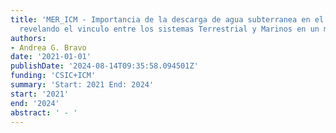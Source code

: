 ```yaml
---
title: 'MER_ICM - Importancia de la descarga de agua subterranea en el ciclo del Mercurio:
  revelando el vinculo entre los sistemas Terrestrial y Marinos en un mundo cambiante'
authors:
- Andrea G. Bravo
date: '2021-01-01'
publishDate: '2024-08-14T09:35:58.094501Z'
funding: 'CSIC+ICM'
summary: 'Start: 2021 End: 2024'
start: '2021'
end: '2024'
abstract: ' - '
---
```

